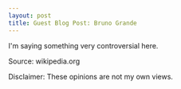 ```yaml
---
layout: post
title: Guest Blog Post: Bruno Grande
---
```


I'm saying something very controversial here. 

Source: wikipedia.org

Disclaimer: These opinions are not my own views.
